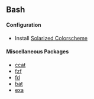 Bash
----

#### Configuration
* Install [Solarized Colorscheme](https://github.com/jcberthon/solarized/tree/master/osx-terminal.app-colors-solarized)

#### Miscellaneous Packages
* [ccat](https://github.com/jingweno/ccat)
* [fzf](https://github.com/junegunn/fzf)
* [fd](https://github.com/sharkdp/fd)
* [bat](https://github.com/sharkdp/bat)
* [exa](https://the.exa.website/)
